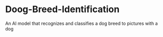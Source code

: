 # Doog-Breed-Identification
An AI model that recognizes and classifies a dog breed to pictures with a dog 
